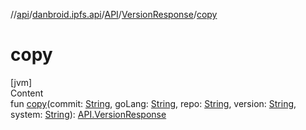 //[api](../../../index.md)/[danbroid.ipfs.api](../../index.md)/[API](../index.md)/[VersionResponse](index.md)/[copy](copy.md)



# copy  
[jvm]  
Content  
fun [copy](copy.md)(commit: [String](https://kotlinlang.org/api/latest/jvm/stdlib/kotlin/-string/index.html), goLang: [String](https://kotlinlang.org/api/latest/jvm/stdlib/kotlin/-string/index.html), repo: [String](https://kotlinlang.org/api/latest/jvm/stdlib/kotlin/-string/index.html), version: [String](https://kotlinlang.org/api/latest/jvm/stdlib/kotlin/-string/index.html), system: [String](https://kotlinlang.org/api/latest/jvm/stdlib/kotlin/-string/index.html)): [API.VersionResponse](index.md)  



